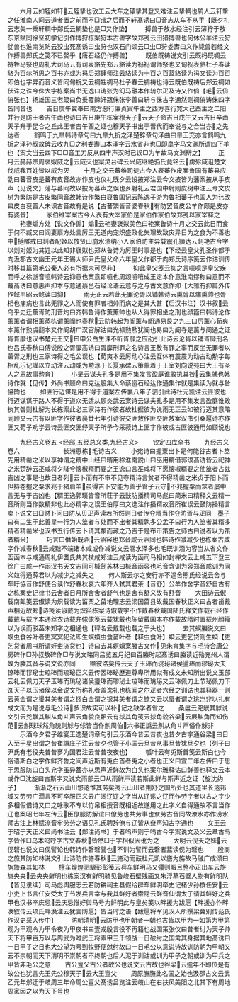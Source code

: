 <!-- { "loadSidebar": true } -->
　　六月云如轾如轩云轾挚也攷工云大车之辕挚其登又难注云挚輖也辀人云轩挚之任淮南人间云道者置之前而不□错之后而不轩髙诱曰□音志从车不从手【既夕礼云志矢一乗轩輖中郑氏云輖垫也是□又作垫】
　　搏兽于敖水经注引云薄狩于敖东京赋同徐坚初学记引作搏狩栋案狩本古兽字故郑笺云田猎搏兽也何休公羊注云狩犹兽也淮南览防云狡虫死髙诱曰虫狩也汉石门颂云□虫□狩娄夀曰义作毙兽若经文作搏兽郑氏之笺不已赘乎【唐石经仍作搏兽】
　　既伯既祷说文引云既祃既禂云祷牲马祭也周礼大司马云有司表貉先郑云貉读为祃祃谓师祭也又甸祝表貉杜子春读貉为百尔所思之百书亦或为祃后郑肆师注云貉读为十百之百葢貉读为祃又读为百百即伯也字异而音义皆同甸祝又云禂牲禂马杜子春云禂祷也诗云既伯既祷后郑云禂如伏诛之诛今侏大字栋案尚书无逸曰诪张为幻马融本作辀尔疋及诗又作侜【毛云侜侜张也】扬雄国三老箴曰负乗覆餗奸冦侏张李善曰辀与侏古字通然则禂侜诪侏四字皆同音也
　　吉日庚午翼奉曰南方恶行廉贞寅午主之西方喜行寛大己酉主之二阳并行是防王者吉午酉也诗曰吉日庚午栋案穆天子云天子命吉日戊午又云吉日辛酉天子升于昆仑之丘此王者吉午酉之证也穆天子书出于晋代而奉说与之合当亦之先达者
　　鹤鸣于九臯韩诗章句曰九臯九折之泽楚辞章句泽曲曰臯王充亦言鹤鸣九折之泽孙叔敖碑云收九□之利娄夀曰本泽字云水省非也□即臯字马文渊所谓四下羊也【案文当云四下□□音工刀反从四丰声汉时已误□为羊故马文渊辨之】
　　正月云赫赫宗周裦姒烕之云烕灭也案灵台碑云兴烕继絶驺氏竟铭云虏殄烕诅楚文伐烕我百姓皆以烕为灭
　　十月之交云蕃维司徒古今人表蕃作皮案鲁国有蕃县应劭曰蕃音皮是蕃有皮音故亦作皮也仪礼既夕云设披郑注云今文披皆为藩案披从手皮声【见说文】藩与蕃同故以披为蕃声之误也乡射礼云君国中射则皮树中注云今文皮树为繁防是古皮繁同音故韩诗作繁白裒鲁国记云陈逸子游为鲁相蕃子也国人为讳改曰皮白裒晋人未识古音故有是说【古蕃繁皆音婆春秋有防罢音皮公羊作颇是皮亦有婆音】
　　家伯维宰案古今人表有大宰冡伯是家伯作冡伯故郑笺以冡宰释之
　　艳妻煽方处【说文作傓】煽云艳妻裦姒美色曰艳案鲁诗十月之交云此日而食于何不臧又曰阎妻扇方处言厉王无道内宠炽盛政化失理故致灾异日为之食为不善也中擿雒戒曰剡者配姬以放贤山崩水溃纳小人家伯防主异载震孔頴达云剡艳古今字以剡对姬为其姓以此知非裦姒也郑从鲁诗为厉王时事是也【下经云皇父孔圣作都于向汲郡古文幽王元年王锡大师尹氏皇父命六年皇父作都于向郑氏诗序笺云作诂训传时移其篇第毛公秦人必有所据未可尽非】
　　抑此皇父笺云抑之言噫噫是皇父疾而呼之徐邈音噫韩诗云抑意也案意即噫也周颂噫嘻成王定本作意淮南缪称曰意而不戴髙诱曰意恚声抑本与意通蔡邕石经论语云意与之与古文意作抑【大雅有抑篇外传作懿韦昭云懿读曰抑】
　　雨无正云若此无罪沦胥以铺韩诗云熏胥以痡熏帅也胥相也痡病也言此无罪之人而使有罪者相帅而病之是其大甚【后汉书注】汉书叙云乌乎史迁薫胥防刑晋灼曰齐韩鲁诗作薫薫帅也从人得罪相坐之刑也顔籀曰韩诗沦作薰薰者谓相薰蒸栋谓薰阍也春秋云防韩起为阍薰与阍通易艮之九三曰厉薰心荀爽本薰作勲虞翻本又作阍胡广汉官解诂曰光禄勲勲犹阍也易曰为阍寺是薰与阍通之证胥胥靡也汉书楚元王交曰申公白生谏不听胥靡之应劭引此诗云沦胥以铺胥靡刑名也吕氏春秋曰傅说殷之胥靡髙诱曰胥靡刑罪之名诗言王赦有罪之辜而反坐无罪者以薰胥之刑也三家诗得之毛公误也【荀爽本云厉动心注云互体有震震为动古动勲字每相乱乐记讙以立动注云动或为勲淳于长夏承碑云策薰着于王室刘向说苑曰大王有圣人之恩故事勲育】
　　小旻云谋夫孔多是用不集发言盈庭谁敢执其咎云集就也韩诗作就【见传】外尚书顾命曰克达殷集大命蔡邕石经达作通集作就是集读为就与咎恊韵也
　　如匪行迈谋是用不得于道案左传襄八年子驷引此诗杜元凯注云匪彼也行迈谋谋于路人不得于道众无适从顾炎武云案诗云谋夫孔多是用不集发言盈庭谁敢执其咎则杜解为长栋案此必三家诗有作彼者故杜据彼为说雨无正云如彼行迈其意略同顾又云古有以匪字作彼者襄廿七年引诗彼交匪敖作匪交匪敖案汉书引桑扈诗亦作匪又荀子劝学云诗云匪交匪纾天子所予今采菽诗上匪字作彼或古匪彼通用如顾说也

　　九经古义卷五
<经部,五经总义类,九经古义>
　　钦定四库全书
　　九经古义卷六　　　　　　　长洲恵栋毛诗古义
　　小宛诗曰握粟出卜是何能谷古者卜筮先用精凿之米以享神谓之糈中山经曰糈用稌淮南説山曰巫用糈借郭璞髙诱皆云祀神之米楚辞云巫咸将夕降兮懐椒糈而要之王逸曰言巫咸将下愿懐椒糈要之使筮者占兹吉凶之事是也故日者列云卜而有不审不见夺糈诗言贫者不得精凿之米贞于阳卜而但持卷握之粟求兆于猪肩羊虽得吉卜安能为善乎管子云守不兆握粟而筮者屡中言无与于吉凶也【糈王逸郭璞皆音所荘子云鼔防播精司马彪曰简米曰精释文云精一音所则当作数精非也此必糈字之误王伯厚曰文选注作播糈故音所崔误云鼓防播精言卖卜说文曰□财卜问曰防从贝疋声读若所然则日者传夺糈当作夺防胥与疋同　墨子曰有二生于此善星一行为人筮者与处而不出者其精孰多公孟子曰行为人筮者其糈多精者精凿米也汉书五行传云卜请其漦而藏之乃吉于是布币策告之师古曰说者以为策者糈米】
　　巧言曰僣始既涵云涵容也郑音咸云涵同也韩诗作减减少也栋案古咸字作减春秋云咸黜不端诸本咸或作减说文云涵水泽多也毛既训涵为容当从省文作函函本与咸通周礼伊耆氏共其杖咸郑注云咸读为函司马相如封禅文云上咸五下登三徐广曰咸一作函汉书天文志间可椷劒苏林曰椷音函容也毛音含训为容郑音咸训为同义竝得通薛君以为减少之减失之
　　何人斯云尔之安行亦不遑舍熊氏经说云舍与车盱恊音作舒便合读作舒春秋哀六年齐人弑其君荼【音舒】公羊作舍字音舒自古有之栋案史记律书云舍者日月所舍舍者舒气也是舍有舒义故有舒音
　　大田诗云俶载南畆笺云俶读为炽载读为菑栗之菑地理志云梁国菑县故戴国春秋正义曰古者甾戴声相近故郑诗笺读俶戴为炽甾栋案诗俶载字不作戴春秋戴国陆氏释文作载石经作戴戴与载字本通丝衣诗载弁俅俅笺云载犹戴也陈留戴国本亦作载故隋时置载州顔籀以为误而驳葢未知字之相通也【释名云戴载也载之于头也】
　　去其螟螣说文曰螟虫食谷叶者吏冥冥犯法即生螟蟘虫食苗叶者【释虫食叶】蟘云吏乞贷则生蟘【吏乞贷者周书所谓奸吏济贷也】诗曰去其螟蟘案螣古文作见朱育集字与毛诗合唐公房碑作□孙叔敖碑作□与说文略同吕览五月纪曰百螣时起髙诱曰螣读近殆兖州人谓蝗为螣其音与说文说亦同
　　赡彼洛矣传云天子玉琫而珧珌诸侯璗琫而璆珌大夫镣琫而镠珌士珕琫而珕珌正义云传因琫珌歴道尊卑所用似有成文未知所出说文玉部云礼云佩刀天子玉琫而珧珌诸侯璗琫而璆珌士珕琫而珧珌又云琫佩刀上节珌佩刀下饰天子以玉诸侯以金说文所称礼者盖逸礼也栋闻之尔疋者六经之训诂也其释器一则云黄金谓之璗其美者谓之镠白金谓之银其美者谓之镣又云以蜃者谓之珧岂非以礼有成文而为是说与毛公诗多识故实可以补记之缺学者省之
　　桑扈云兕觥其觩说文引云兕觵其觓从角丩声云角貌良耜云有捄其角笺云捄角貌谷梁云展觓角而知伤范云觓球球然角貌则觩与俅皆当作觓周伯六书正譌云觓从角丩声俗作觩非
　　乐酒今夕君子维宴王逸楚词章句引云乐酒今昔云昔夜也昔夕古字通谷梁曰日入至于星出谓之昔崔譔庄子注云昔夕也管子小匡云旦昔从事旦昔犹旦夕也【列子曰尹氏有老役夫昔昔夣为国君注云昔昔夜夜也】
　　瓠叶云有兎斯首笺云斯白也今俗语斯白之字作鲜齐鲁之间声近斯有兎白首者兎之小者也正义曰宣二年左传曰于思于思服防曰白头皃字虽异葢亦以思声近鲜故为白头也案尔雅释诂曰鲜善也释文云本或作□沈旋曰古斯字又说文雨部云□从雨鲜声读若斯此鲜与斯声近之证【旋沈约子】
　　渐渐之石云山川悠逺惟其劳矣笺云山川者荆舒之国所处也其道里长逺邦域又劳劳广濶言不可卒服正义云广阔辽辽之字当从辽逺之辽而作劳字者以古之字少多相假借诗又口之咏歌不专以竹帛相授音既相近故遂用之此字义自得通故不言当作辽也案昭七年左传云臣僚服防解谊曰僚劳也共劳事也尞劳古音同故潦水亦作涝水师古注上林赋潦音牢劳劳之语见孔氏聘辞僚与辽皆从尞声知古字通也
　　文王云于昭于天正义曰尚书注云【郑注尚书】于者呜声则于呜古今字案说文及义云章古乌字皆作□乌本呜呼字古文春秋皆然□于字相似因讹为之
　　大明云伣天之妹云伣磬也说文曰伣譬论也韩诗作磬磬譬也不训为譬而云磬者葢读伣为磬也
　　殷商之旅其防如林说文引此诗防作旝春秋云旝动而鼓杜元凯以旝为旃故马融广成颂曰旃旝森其如林
　　檀车煌煌驷騵彭彭笺云兵车鲜明马又彊则睱且整小疋出车云旂旐央央云央央鲜明也栋案汉有鲜明骑见鲁峻石壁残画又朱浮墓石壁人物有鲜明队【皆见隶续】司马彪舆服志云若防耕祠主县假给辟车鲜明卒史记禇少孙撰任安云小吏上书言任安受太子节发兵言幸与我其鲜好者索隠云鲜音仙谓太子请其鲜好之兵甲也汉书辛庆忌云庆忌惟好舆马号为鲜明此与皇矣笺以畔援为跋扈【畔援亦作畔涣叙传云项氏畔涣注云犹言防扈】皆当时之语【跋扈将军见汉人所撰梁冀别传范氏作汉史采入传中】
　　防朝清明云防甲也甲朝者一朝也古皆以甲为一如第为甲第观为甲观令为甲令夜为甲夜书曰壹戎殷言役不再籍也战国策张仪曰昔者纣为天子帅天下将甲百万以与周武为难武王将素甲三千领战一日破纣之国禽其身据其地髙诱曰一日甲子之日也大公望为号到牧野便尅纣故曰一日毛公以意说诗故训防朝为甲朝又云不崇朝而天下清明不崇朝者不终朝也后人泥于训诂或训为甲子之朝或训为甲兵之甲皆非毛公之意
　　古公亶父古公者故公也说文云古故也谷梁云逾年不即位是有故公也犹言先王先公穆天子云大王亶父
　　周原膴膴此名国之始也汲郡古文云武乙元年邠迁于岐周三年命周公亶父髙诱吕览注云岐山在右扶风美阳之北其下有周地周家因之以为天下号也
